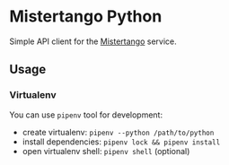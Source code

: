 # Mistertango Python

Simple API client for the [Mistertango](https://www.mistertango.com/) service.

## Usage

### Virtualenv
You can use `pipenv` tool for development: 
 - create virtualenv: `pipenv --python /path/to/python`
 - install dependencies: `pipenv lock && pipenv install`
 - open virtualenv shell: `pipenv shell` (optional)